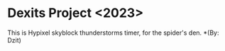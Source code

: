 # Dexits Project <2023>
This is Hypixel skyblock thunderstorms timer, for the spider's den. *(By: Dzit)
